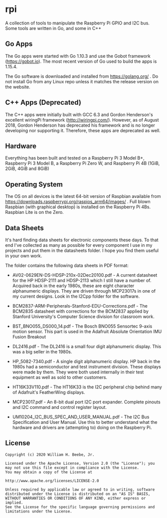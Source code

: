 # rpi

A collection of tools to manipulate the Raspberry Pi GPIO and I2C bus. Some tools are written in Go, and some in C++

## Go Apps

The Go apps were started with Go 1.10.3 and use the Gobot framework (https://gobot.io). The most recent version of Go used to build the apps is 1.15.4.

The Go software is downloaded and installed from https://golang.org/ . Do not install Go from any Linux repo unless it matches the release version on the website.

## C++ Apps (Deprecated)

The C++ apps were initially built with GCC 6.3 and Gordon Henderson's excellent wiringPi framework (http://wiringpi.com/). However, as of August 2018, Gordon Henderson has deprecated his framework and is no longer developing nor supporting it. Therefore, these apps are deprecated as well.

## Hardware

Everything has been built and tested on a Raspberry Pi 3 Model B+, Raspberry Pi 3 Model B, a Raspberry Pi Zero W, and Raspberry Pi 4B (1GiB, 2GiB, 4GiB and 8GiB)

## Operating System

The OS on all devices is the latest 64-bit version of Raspbian available from https://downloads.raspberrypi.org/raspios_arm64/images/ . Full blown Raspbian (with graphical desktop) is installed on the
Raspberry Pi 4Bs. Raspbian Lite is on the Zero.

## Data Sheets

It's hard finding data sheets for electronic components these days. To that end I've collected as many as possible for every component I use in my projects and put them in the datasheets folder. I hope you find them useful in your own work.

The folder contains the following data sheets in PDF format:

+ AV02-0629EN-DS-HDSP-210x-02Dec20100.pdf - 
 A current datasheet for the HP HDSP-2111 and HDSP-2113 which I still
have a number of. Acquired back in the early 1980s, these are eight
character alphanumeric displays. They are driven through MCP23017s
in one of my current designs. Look in the I2Cpp folder for the
software.

+ BCM2837-ARM-Peripherals-Stanford-EDU-Corrections.pdf - 
 The BCM2835 datasheet with corrections for the BCM2837 applied by
Stanford University's Computer Science division for classroom work.

+ BST_BNO055_DS000_14.pdf - 
 The Bosch BNO055 Sensortec 9-axis motion sensor. This part is used
in the Adafruit Absolute Orientation IMU Fusion Breakout

+ DL2416.pdf - 
 The DL2416 is a small four digit alphanumeric display. This was
a big seller in the 1980s.

+ HP_5082-7340.pdf - 
 A single digit alphanumeric display. HP back in the 1980s had
a semiconductor and test instrument division. These displays were
made by them. They were both used internally in their test equipment
as well as sold to other customers.

+ HT16K33V110.pdf - 
 The HT16K33 is the I2C peripheral chip behind many of Adafruit's
FeatherWing displays.

+ MCP23017.pdf - 
 An 8-bit dual port I2C port expander. Complete pinouts and
I2C command and control register layout.

+ UM10204_I2C_BUS_SPEC_AND_USER_MANUAL.pdf - 
 The I2C Bus Specification and User Manual. Use this to better
understand what the hardware and drivers are (attempting to) doing
on the Raspberry Pi.

## License
    Copyright (c) 2020 William H. Beebe, Jr.

    Licensed under the Apache License, Version 2.0 (the "License"); you may not use this file except in compliance with the License.
    You may obtain a copy of the License at

    http://www.apache.org/licenses/LICENSE-2.0

    Unless required by applicable law or agreed to in writing, software distributed under the License is distributed on an "AS IS" BASIS, WITHOUT WARRANTIES OR CONDITIONS OF ANY KIND, either express or implied.
    See the License for the specific language governing permissions and limitations under the License.

